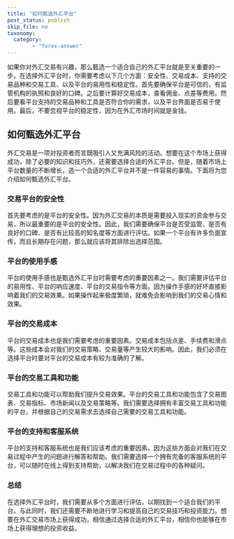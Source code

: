 ```yaml
---
title: "如何甄选外汇平台"
post_status: publish
skip_file: no
taxonomy:
  category:
        - "forex-answer"
---
```


如果你对外汇交易有兴趣，那么甄选一个适合自己的外汇平台就是至关重要的一步。在选择外汇平台时，你需要考虑以下几个方面：安全性、交易成本、支持的交易品种和交易工具、以及平台的易用性和稳定性。首先要确保平台是可信的，有监管机构的执照和良好的口碑。之后要计算好交易成本，查看佣金、点差等费用。然后要看平台支持的交易品种和工具是否符合你的需求，以及平台界面是否易于使用。最后，不要忽视平台的稳定性，因为在外汇市场时间就是金钱。

## 如何甄选外汇平台

外汇交易是一项对投资者而言既吸引人又充满风险的活动。想要在这个市场上获得成功，除了必要的知识和技巧外，还需要选择合适的外汇平台。但是，随着市场上平台数量的不断增长，选一个合适的外汇平台并不是一件容易的事情。下面将为您介绍如何甄选外汇平台。

### 交易平台的安全性

首先要考虑的是平台的安全性。因为外汇交易的本质是需要投入现实的资金参与交易，所以最重要的是平台的安全性。因此，我们需要确保平台是否受监管、是否有良好的口碑、是否有比较高的知名度等方面进行评估。如果一个平台有许多负面宣传，而且长期存在问题，那么就应该将其排除出选择范围。

### 平台的使用手感

平台的使用手感也是甄选外汇平台时需要考虑的重要因素之一。我们需要评估平台的易用性、平台的响应速度、平台的交易指令等方面。因为操作手感的好坏直接影响着我们的交易效果。如果操作起来极度繁琐，就难免会影响到我们的交易心情和效果。

### 平台的交易成本

平台的交易成本也是我们需要考虑的重要因素。交易成本包括点差、手续费和滑点等。这些成本会对我们的交易策略、交易量等产生较大的影响。因此，我们必须在选择平台时要对平台的交易成本有较为准确的了解。

### 平台的交易工具和功能

交易工具和功能可以帮助我们提升交易效果。平台的交易工具和功能包含了交易图表、交易指标、市场新闻以及交易策略等。我们需要选择拥有丰富交易工具和功能的平台，并根据自己的交易需求去选择自己需要的交易工具和功能。

### 平台的支持和客服系统

平台的支持和客服系统也是我们应该考虑的重要因素，因为这些方面会对我们在交易过程中产生的问题进行解答和帮助。我们需要选择一个拥有完备的客服系统的平台，可以随时在线上得到支持帮助，以解决我们在交易过程中的各种疑问。

### 总结

在选择外汇平台时，我们需要从多个方面进行评估，以期找到一个适合我们的平台。与此同时，我们还需要不断地进行学习和提高自己的交易技巧和投资能力。想要在外汇交易市场上获得成功，相信通过选择合适的外汇平台，相信你也能够在市场上获得理想的投资收益。
